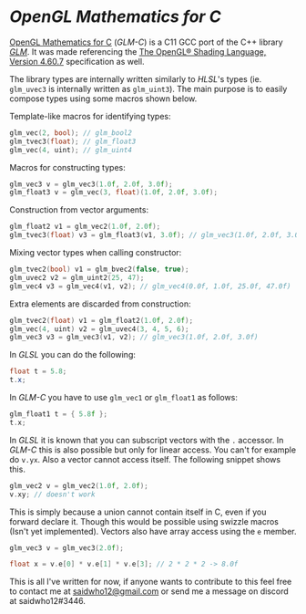 # *OpenGL Mathematics for C*


[OpenGL Mathematics for C]([https://github.com/saidwho12/glm-c](https://github.com/saidwho12/glm-c)) (*GLM-C*) is a C11 GCC port of the C++ library [*GLM*](https://github.com/g-truc/glm).
It was made referencing the [The OpenGL® Shading Language, Version 4.60.7](https://www.khronos.org/registry/OpenGL/specs/gl/GLSLangSpec.4.60.pdf) specification as well.

The library types are internally written similarly to *HLSL*'s types (ie. `glm_uvec3` is internally written as `glm_uint3`).
The main purpose is to easily compose types using some macros shown below.

Template-like macros for identifying types:
```c
glm_vec(2, bool); // glm_bool2
glm_tvec3(float); // glm_float3
glm_vec(4, uint); // glm_uint4
```

Macros for constructing types:
```c
glm_vec3 v = glm_vec3(1.0f, 2.0f, 3.0f);
glm_float3 v = glm_vec(3, float)(1.0f, 2.0f, 3.0f);
```

Construction from vector arguments:
```c
glm_float2 v1 = glm_vec2(1.0f, 2.0f);
glm_tvec3(float) v3 = glm_float3(v1, 3.0f); // glm_vec3(1.0f, 2.0f, 3.0f)
```

Mixing vector types when calling constructor:

```c
glm_tvec2(bool) v1 = glm_bvec2(false, true);
glm_uvec2 v2 = glm_uint2(25, 47);
glm_vec4 v3 = glm_vec4(v1, v2); // glm_vec4(0.0f, 1.0f, 25.0f, 47.0f)
```

Extra elements are discarded from construction:
```c
glm_tvec2(float) v1 = glm_float2(1.0f, 2.0f);
glm_vec(4, uint) v2 = glm_uvec4(3, 4, 5, 6);
glm_vec3 v3 = glm_vec3(v1, v2); // glm_vec3(1.0f, 2.0f, 3.0f)
```

In *GLSL* you can do the following:
```glsl
float t = 5.8;
t.x;
```

In *GLM-C* you have to use `glm_vec1` or `glm_float1` as follows:
```c
glm_float1 t = { 5.8f };
t.x;
```

In *GLSL* it is known that you can subscript vectors with the `.` accessor. In *GLM-C* this is also possible but only for linear access. You can't for example do `v.yx`. Also a vector cannot access itself.
The following snippet shows this.
```c
glm_vec2 v = glm_vec2(1.0f, 2.0f);
v.xy; // doesn't work
```

This is simply because a union cannot contain itself in C, even if you forward declare it.
Though this would be possible using swizzle macros (Isn't yet implemented).
Vectors also have array access using the `e` member.
```c
glm_vec3 v = glm_vec3(2.0f);

float x = v.e[0] * v.e[1] * v.e[3]; // 2 * 2 * 2 -> 8.0f
```

This is all I've written for now, if anyone wants to contribute to this feel free to contact me at saidwho12@gmail.com or send me a message on discord at saidwho12#3446.
